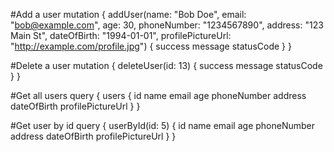 #Add a user
mutation {
  addUser(name: "Bob Doe", email: "bob@example.com", age: 30, phoneNumber: "1234567890", address: "123 Main St", dateOfBirth: "1994-01-01", profilePictureUrl: "http://example.com/profile.jpg") {
    success
    message
    statusCode
  }
}

#Delete a user
mutation {
  deleteUser(id: 13) {
    success
    message
    statusCode
  }
}


#Get all users
query {
    users {
        id
        name
        email
        age
        phoneNumber
        address
        dateOfBirth
        profilePictureUrl
    }
}


#Get user by id
query {
    userById(id: 5) {
        id
        name
        email
        age
        phoneNumber
        address
        dateOfBirth
        profilePictureUrl
    }
}
